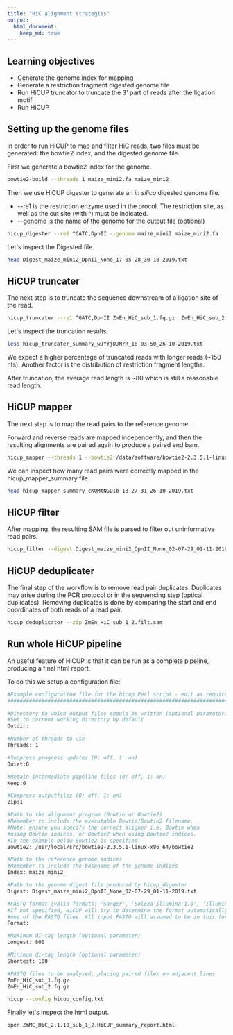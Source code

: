 ```yaml
---
title: "HiC alignment strategies"
output: 
  html_document:
    keep_md: true
---
```




## Learning objectives  
- Generate the genome index for mapping
- Generate a restriction fragment digested genome file 
- Run HiCUP truncator to truncate the 3' part of reads after the ligation motif
- Run HiCUP 


## Setting up the genome files

In order to run HiCUP to map and filter HiC reads, two files must be generated: the bowtie2 index, and the digested genome file.

First we generate a bowtie2 index for the genome.


```bash
bowtie2-build --threads 1 maize_mini2.fa maize_mini2
```

Then we use HiCUP digester to generate an *in silico* digested genome file. 
- --re1 is the restriction enzyme used in the procol. The restriction site, as well as the cut site (with ^) must be indicated. 
- --genome is the name of the genome for the output file (optional)


```bash
hicup_digester --re1 ^GATC,DpnII --genome maize_mini2 maize_mini2.fa
```

Let's inspect the Digested file.


```bash
head Digest_maize_mini2_DpnII_None_17-05-28_30-10-2019.txt
```

## HiCUP truncater 

The next step is to truncate the sequence downstream of a ligation site of the read.


```bash
hicup_truncater --re1 ^GATC,DpnII ZmEn_HiC_sub_1.fq.gz  ZmEn_HiC_sub_2.fq.gz
```

Let's inspect the truncation results.


```bash
less hicup_truncater_summary_wJYYjDJNrR_18-03-50_26-10-2019.txt
```

We expect a higher percentage of truncated reads with longer reads (~150 nts).
Another factor is the distribution of restriction fragment lengths.

After truncation, the average read length is ~80 which is still a reasonable read length. 

## HiCUP mapper

The next step is to map the read pairs to the reference genome. 

Forward and reverse reads are mapped independently, and then the resulting alignments are paired again to produce a paired end bam.


```bash
hicup_mapper --threads 1 --bowtie2 /data/software/bowtie2-2.3.5.1-linux-x86_64/bowtie2 --index maize_mini2 ZmEn_HiC_sub_1.trunc.fastq ZmEn_HiC_sub_2.trunc.fastq
```

We can inspect how many read pairs were correctly mapped in the hicup_mapper_summary file.


```bash
head hicup_mapper_summary_cKQMtNGDIb_18-27-31_26-10-2019.txt 
```

## HiCUP filter

After mapping, the resulting SAM file is parsed to filter out uninformative read pairs. 


```bash
hicup_filter --digest Digest_maize_mini2_DpnII_None_02-07-29_01-11-2019.txt ZmEn_HiC_sub_1_2.pair.sam --longest 800 --shortest 150
```

## HiCUP deduplicater

The final step of the workflow is to remove read pair duplicates. Duplicates may arise during the PCR protocol or in the sequencing step (optical duplicates). Removing duplicates is done by comparing the start and end coordinates of both reads of a read pair.


```bash
hicup_deduplicator --zip ZmEn_HiC_sub_1_2.filt.sam
```

## Run whole HiCUP pipeline 

An useful feature of HiCUP is that it can be run as a complete pipeline, producing a final html report. 

To do this we setup a configuration file:


```bash
#Example configuration file for the hicup Perl script - edit as required
########################################################################

#Directory to which output files should be written (optional parameter)
#Set to current working directory by default 
Outdir:

#Number of threads to use
Threads: 1

#Suppress progress updates (0: off, 1: on)
Quiet:0

#Retain intermediate pipeline files (0: off, 1: on)
Keep:0

#Compress outputfiles (0: off, 1: on)
Zip:1

#Path to the alignment program (Bowtie or Bowtie2)
#Remember to include the executable Bowtie/Bowtie2 filename.
#Note: ensure you specify the correct aligner i.e. Bowtie when 
#using Bowtie indices, or Bowtie2 when using Bowtie2 indices. 
#In the example below Bowtie2 is specified.
Bowtie2: /usr/local/src/bowtie2-2.3.5.1-linux-x86_64/bowtie2

#Path to the reference genome indices
#Remember to include the basename of the genome indices
Index: maize_mini2

#Path to the genome digest file produced by hicup_digester
Digest: Digest_maize_mini2_DpnII_None_02-07-29_01-11-2019.txt

#FASTQ format (valid formats: 'Sanger', 'Solexa_Illumina_1.0', 'Illumina_1.3' or 'Illumina_1.5')
#If not specified, HiCUP will try to determine the format automatically by analysing
#one of the FASTQ files. All input FASTQ will assumed to be in this format
Format: 

#Maximum di-tag length (optional parameter)
Longest: 800

#Minimum di-tag length (optional parameter)
Shortest: 100

#FASTQ files to be analysed, placing paired files on adjacent lines
ZmEn_HiC_sub_1.fq.gz
ZmEn_HiC_sub_2.fq.gz
```


```bash
hicup --config hicup_config.txt
```

Finally let's inspect the html output.


```bash
open ZmMC_HiC_2.1.10_sub_1_2.HiCUP_summary_report.html
```



